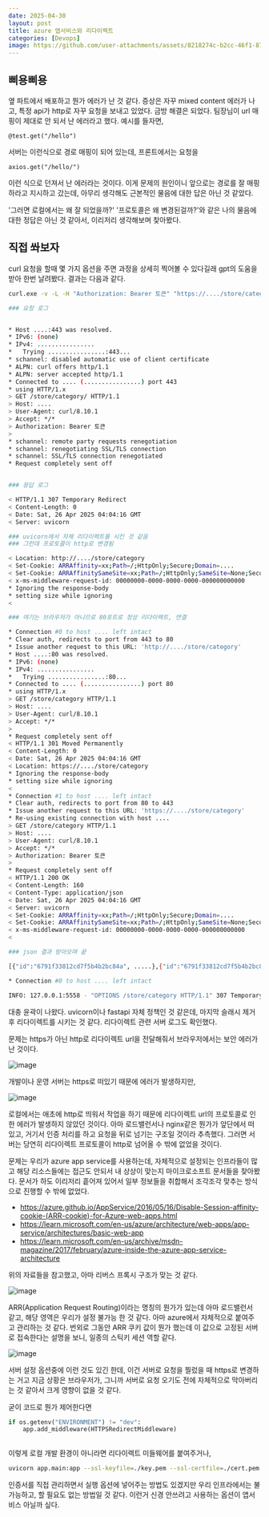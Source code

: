 ```yaml
---
date: 2025-04-30
layout: post
title: azure 앱서비스와 리다이렉트
categories: [Devops]
image: https://github.com/user-attachments/assets/8218274c-b2cc-46f1-8747-996bb80e95df
---
```


## 삐용삐용

옆 파트에서 배포하고 뭔가 에러가 난 것 같다. 
증상은 자꾸 mixed content 에러가 나고, 특정 api가 http로 자꾸 요청을 보내고 있었다.
금방 해결은 되었다. 팀장님이 url 매핑이 제대로 안 되서 난 에러라고 했다. 예시를 들자면,

```
@test.get("/hello")
```

서버는 이런식으로 경로 매핑이 되어 있는데,
프론트에서는 요청을

```
axios.get("/hello/")
```

이런 식으로 던져서 난 에러라는 것이다. 이게 문제의 원인이니 앞으로는 경로를 잘 매핑하라고 지시하고 갔는데, 
아무리 생각해도 근본적인 물음에 대한 답은 아닌 것 같았다.

'그러면 로컬에서는 왜 잘 되었을까?' '프로토콜은 왜 변경된걸까?'와 같은 나의 물음에 대한 정답은 아닌 것 같아서, 이리저리 생각해보며 찾아봤다.

## 직접 쏴보자

curl 요청을 할때 몇 가지 옵션을 주면 과정을 상세히 찍어볼 수 있다길래 gpt의 도움을 받아 한번 날려봤다.
결과는 다음과 같다.

```sh
curl.exe -v -L -H "Authorization: Bearer 토큰" "https://..../store/category/"

### 요청 로그


* Host ....:443 was resolved.
* IPv6: (none)
* IPv4: ................
*   Trying ................:443...
* schannel: disabled automatic use of client certificate
* ALPN: curl offers http/1.1
* ALPN: server accepted http/1.1
* Connected to .... (................) port 443
* using HTTP/1.x
> GET /store/category/ HTTP/1.1
> Host: ....
> User-Agent: curl/8.10.1
> Accept: */*
> Authorization: Bearer 토큰
>
* schannel: remote party requests renegotiation
* schannel: renegotiating SSL/TLS connection
* schannel: SSL/TLS connection renegotiated
* Request completely sent off


### 응답 로그

< HTTP/1.1 307 Temporary Redirect
< Content-Length: 0
< Date: Sat, 26 Apr 2025 04:04:16 GMT
< Server: uvicorn

### uvicorn에서 자체 리다이렉트를 시킨 것 같음
### 그런데 프로토콜이 http로 변경됨

< Location: http://..../store/category   
< Set-Cookie: ARRAffinity=xx;Path=/;HttpOnly;Secure;Domain=....
< Set-Cookie: ARRAffinitySameSite=xx;Path=/;HttpOnly;SameSite=None;Secure;Domain=....
< x-ms-middleware-request-id: 00000000-0000-0000-0000-000000000000
* Ignoring the response-body
* setting size while ignoring
<

### 여기는 브라우저가 아니므로 80포트로 정상 리다이렉트, 연결

* Connection #0 to host .... left intact
* Clear auth, redirects to port from 443 to 80
* Issue another request to this URL: 'http://..../store/category'
* Host ....:80 was resolved.
* IPv6: (none)
* IPv4: ................
*   Trying ................:80...
* Connected to .... (................) port 80
* using HTTP/1.x
> GET /store/category HTTP/1.1
> Host: ....
> User-Agent: curl/8.10.1
> Accept: */*
>
* Request completely sent off
< HTTP/1.1 301 Moved Permanently
< Content-Length: 0
< Date: Sat, 26 Apr 2025 04:04:16 GMT
< Location: https://..../store/category
* Ignoring the response-body
* setting size while ignoring
<
* Connection #1 to host .... left intact
* Clear auth, redirects to port from 80 to 443
* Issue another request to this URL: 'https://..../store/category'
* Re-using existing connection with host ....
> GET /store/category HTTP/1.1
> Host: ....
> User-Agent: curl/8.10.1
> Accept: */*
> Authorization: Bearer 토큰
>
* Request completely sent off
< HTTP/1.1 200 OK
< Content-Length: 160
< Content-Type: application/json
< Date: Sat, 26 Apr 2025 04:04:16 GMT
< Server: uvicorn
< Set-Cookie: ARRAffinity=xx;Path=/;HttpOnly;Secure;Domain=....
< Set-Cookie: ARRAffinitySameSite=xx;Path=/;HttpOnly;SameSite=None;Secure;Domain=....
< x-ms-middleware-request-id: 00000000-0000-0000-0000-000000000000
<

### json 결과 받아오며 끝

[{"id":"6791f33812cd7f5b4b2bc84a", .....},{"id":"6791f33812cd7f5b4b2bc84b",.....}]

* Connection #0 to host .... left intact
```

```sh
INFO: 127.0.0.1:5558 - "OPTIONS /store/category HTTP/1.1" 307 Temporary Redirect
```

대충 윤곽이 나왔다.
uvicorn이나 fastapi 자체 정책인 것 같은데, 마지막 슬래시 제거 후 리다이렉트를 시키는 것 같다.
리다이렉트 관련 서버 로그도 확인했다.

문제는 https가 아닌 http로 리다이렉트 url을 전달해줘서 브라우저에서는 보안 에러가 난 것이다.

![image](https://github.com/user-attachments/assets/5cf8071f-e568-4ddb-a9a6-54043f351e07)

개발이나 운영 서버는 https로 떠있기 때문에 에러가 발생하지만,

![image](https://github.com/user-attachments/assets/3daa9855-24e6-4ecf-8bc0-c53c1d0c2842)

로컬에서는 애초에 http로 띄워서 작업을 하기 때문에 리다이렉트 url의 프로토콜로 인한 에러가 발생하지 않았던 것이다.
아마 로드밸런서나 nginx같은 뭔가가 앞단에서 떠있고, 거기서 인증 처리를 하고 요청을 뒤로 넘기는 구조일 것이라 추측했다.
그러면 서버는 당연히 리다이렉트 프로토콜이 http로 넘어올 수 밖에 없었을 것이다.

문제는 우리가 azure app service를 사용하는데, 자체적으로 설정되는 인프라들이 많고 해당 리소스들에는 접근도 안되서 
내 상상이 맞는지 마이크로소프트 문서들을 찾아봤다. 
문서가 하도 이리저리 흩어져 있어서 일부 정보들을 취합해서 조각조각 맞추는 방식으로 진행할 수 밖에 없었다.

- https://azure.github.io/AppService/2016/05/16/Disable-Session-affinity-cookie-(ARR-cookie)-for-Azure-web-apps.html
- https://learn.microsoft.com/en-us/azure/architecture/web-apps/app-service/architectures/basic-web-app
- https://learn.microsoft.com/en-us/archive/msdn-magazine/2017/february/azure-inside-the-azure-app-service-architecture

위의 자료들을 참고했고, 아마 리버스 프록시 구조가 맞는 것 같다.

![image](https://github.com/user-attachments/assets/8218274c-b2cc-46f1-8747-996bb80e95df)

ARR(Application Request Routing)이라는 명칭의 뭔가가 있는데 아마 로드밸런서 같고, 
해당 영역은 우리가 설정 불가능 한 것 같다. 아마 azure에서 자체적으로 붙여주고 관리하는 것 같다.
번외로 그동안 ARR 쿠키 값이 뭔가 했는데 이 값으로 고정된 서버로 접속한다는 설명을 보니, 일종의 스틱키 세션 역할 같다. 

 
![image](https://github.com/user-attachments/assets/024c7a74-4738-4dbc-88f5-e96d75333800)

서버 설정 옵션중에 이런 것도 있긴 한데, 이건 서버로 요청을 찔렀을 때 https로 변경하는 거고 
지금 상황은 브라우저가, 그니까 서버로 요청 오기도 전에 자체적으로 막아버리는 것 같아서 크게 영향이 없을 것 같다.

굳이 코드로 뭔가 제어한다면

```python
if os.getenv("ENVIRONMENT") != "dev":
    app.add_middleware(HTTPSRedirectMiddleware)
    
```

이렇게 로컬 개발 환경이 아니라면 리다이렉트 미들웨어를 붙여주거나,

```sh
uvicorn app.main:app --ssl-keyfile=./key.pem --ssl-certfile=./cert.pem
```
인증서를 직접 관리하면서 실행 옵션에 넣어주는 방법도 있겠지만 우리 인프라에서는 불가능하고, 할 필요도 없는 방법일 것 같다.
이런거 신경 안쓰려고 사용하는 옵션이 앱서비스 아닐까 싶다.
